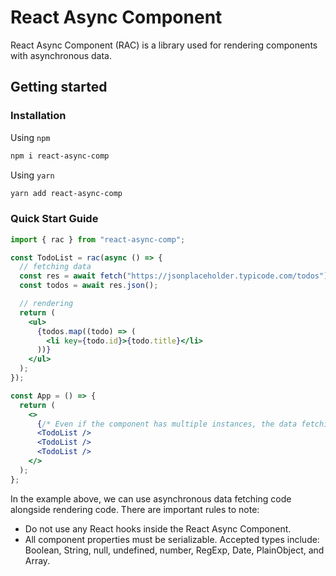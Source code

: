 # React Async Component

React Async Component (RAC) is a library used for rendering components with asynchronous data.

## Getting started

### Installation

Using `npm`

```bash
npm i react-async-comp
```

Using `yarn`

```bash
yarn add react-async-comp
```

### Quick Start Guide

```jsx
import { rac } from "react-async-comp";

const TodoList = rac(async () => {
  // fetching data
  const res = await fetch("https://jsonplaceholder.typicode.com/todos");
  const todos = await res.json();

  // rendering
  return (
    <ul>
      {todos.map((todo) => (
        <li key={todo.id}>{todo.title}</li>
      ))}
    </ul>
  );
});

const App = () => {
  return (
    <>
      {/* Even if the component has multiple instances, the data fetching and rendering code runs only once */}
      <TodoList />
      <TodoList />
      <TodoList />
    </>
  );
};
```

In the example above, we can use asynchronous data fetching code alongside rendering code. There are important rules to note:

- Do not use any React hooks inside the React Async Component.
- All component properties must be serializable. Accepted types include: Boolean, String, null, undefined, number, RegExp, Date, PlainObject, and Array.
